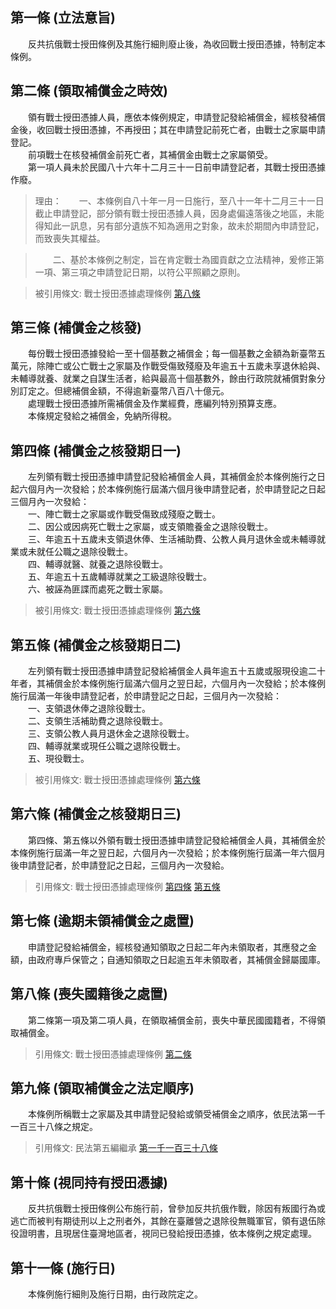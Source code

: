 第一條 (立法意旨)
-----------------
　　反共抗俄戰士授田條例及其施行細則廢止後，為收回戰士授田憑據，特制定本條例。  


第二條 (領取補償金之時效)
-------------------------
　　領有戰士授田憑據人員，應依本條例規定，申請登記發給補償金，經核發補償金後，收回戰士授田憑據，不再授田；其在申請登記前死亡者，由戰士之家屬申請登記。  
　　前項戰士在核發補償金前死亡者，其補償金由戰士之家屬領受。  
　　第一項人員未於民國八十六年十二月三十一日前申請登記者，其戰士授田憑據作廢。  
> 理由：　　一、本條例自八十年一月一日施行，至八十一年十二月三十一日截止申請登記，部分領有戰士授田憑據人員，因身處偏遠落後之地區，未能得知此一訊息，另有部分遺族不知為適用之對象，故未於期間內申請登記，而致喪失其權益。

> 　　二、基於本條例之制定，旨在肯定戰士為國貢獻之立法精神，爰修正第一項、第三項之申請登記日期，以符公平照顧之原則。

> 被引用條文: 戰士授田憑據處理條例 [第八條](1443#第八條-喪失國籍後之處置)



第三條 (補償金之核發)
---------------------
　　每份戰士授田憑據發給一至十個基數之補償金；每一個基數之金額為新臺幣五萬元，除陣亡或公亡戰士之家屬及作戰受傷致殘廢及年逾五十五歲未享退休給與、未輔導就養、就業之自謀生活者，給與最高十個基數外，餘由行政院就補償對象分別訂定之。但總補償金額，不得逾新臺幣八百八十億元。  
　　處理戰士授田憑據所需補償金及作業經費，應編列特別預算支應。  
　　本條規定發給之補償金，免納所得稅。  


第四條 (補償金之核發期日一)
---------------------------
　　左列領有戰士授田憑據申請登記發給補償金人員，其補償金於本條例施行之日起六個月內一次發給；於本條例施行屆滿六個月後申請登記者，於申請登記之日起三個月內一次發給：  
　　一、陣亡戰士之家屬或作戰受傷致成殘廢之戰士。  
　　二、因公或因病死亡戰士之家屬，或支領贍養金之退除役戰士。  
　　三、年逾五十五歲未支領退休俸、生活補助費、公教人員月退休金或未輔導就業或未就任公職之退除役戰士。  
　　四、輔導就醫、就養之退除役戰士。  
　　五、年逾五十五歲輔導就業之工級退除役戰士。  
　　六、被誣為匪諜而處死之戰士家屬。  
> 被引用條文: 戰士授田憑據處理條例 [第六條](1443#第六條-補償金之核發期日三)



第五條 (補償金之核發期日二)
---------------------------
　　左列領有戰士授田憑據申請登記發給補償金人員年逾五十五歲或服現役逾二十年者，其補償金於本條例施行屆滿六個月之翌日起，六個月內一次發給；於本條例施行屆滿一年後申請登記者，於申請登記之日起，三個月內一次發給：  
　　一、支領退休俸之退除役戰士。  
　　二、支領生活補助費之退除役戰士。  
　　三、支領公教人員月退休金之退除役戰士。  
　　四、輔導就業或現任公職之退除役戰士。  
　　五、現役戰士。  
> 被引用條文: 戰士授田憑據處理條例 [第六條](1443#第六條-補償金之核發期日三)



第六條 (補償金之核發期日三)
---------------------------
　　第四條、第五條以外領有戰士授田憑據申請登記發給補償金人員，其補償金於本條例施行屆滿一年之翌日起，六個月內一次發給；於本條例施行屆滿一年六個月後申請登記者，於申請登記之日起，三個月內一次發給。  
> 引用條文: 戰士授田憑據處理條例 [第四條](1443#第四條-補償金之核發期日一) [第五條](1443#第五條-補償金之核發期日二)



第七條 (逾期未領補償金之處置)
-----------------------------
　　申請登記發給補償金，經核發通知領取之日起二年內未領取者，其應發之金額，由政府專戶保管之；自通知領取之日起逾五年未領取者，其補償金歸屬國庫。  


第八條 (喪失國籍後之處置)
-------------------------
　　第二條第一項及第二項人員，在領取補償金前，喪失中華民國國籍者，不得領取補償金。  
> 引用條文: 戰士授田憑據處理條例 [第二條](1443#第二條-領取補償金之時效)



第九條 (領取補償金之法定順序)
-----------------------------
　　本條例所稱戰士之家屬及其申請登記發給或領受補償金之順序，依民法第一千一百三十八條之規定。  
> 引用條文: 民法第五編繼承 [第一千一百三十八條](4515#第一千一百三十八條-法定繼承人及其順序)



第十條 (視同持有授田憑據)
-------------------------
　　反共抗俄戰士授田條例公布施行前，曾參加反共抗俄作戰，除因有叛國行為或逃亡而被判有期徒刑以上之刑者外，其餘在臺離營之退除役無職軍官，領有退伍除役證明書，且現居住臺灣地區者，視同已發給授田憑據，依本條例之規定處理。  


第十一條 (施行日)
-----------------
　　本條例施行細則及施行日期，由行政院定之。